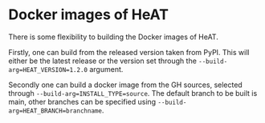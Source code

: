 # Docker images of HeAT

There is some flexibility to building the Docker images of HeAT.

Firstly, one can build from the released version taken from PyPI. This will either be
the latest release or the version set through the `--build-arg=HEAT_VERSION=1.2.0`
argument.

Secondly one can build a docker image from the GH sources, selected through
`--build-arg=INSTALL_TYPE=source`. The default branch to be built is main, other
branches can be specified using `--build-arg=HEAT_BRANCH=branchname`.
